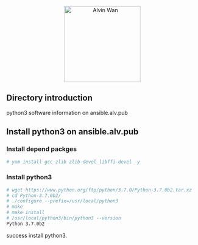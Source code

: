 
<p align='center'> <a href='https://github.com/alvinwancn' target="_blank"> <img src='https://github.com/AlvinWanCN/life-record/raw/master/images/etlucency.png' alt='Alvin Wan' width=200></a></p>

## Directory introduction

python3 software information on ansible.alv.pub

## Install python3 on ansible.alv.pub

### Install depend packges

```bash
# yum install gcc zlib zlib-devel libffi-devel -y
```

### Install python3
```bash
# wget https://www.python.org/ftp/python/3.7.0/Python-3.7.0b2.tar.xz
# cd Python-3.7.0b2/
# ./configure --prefix=/usr/local/python3
# make
# make install
# /usr/local/python3/bin/python3 --version
Python 3.7.0b2
```
success install python3.

